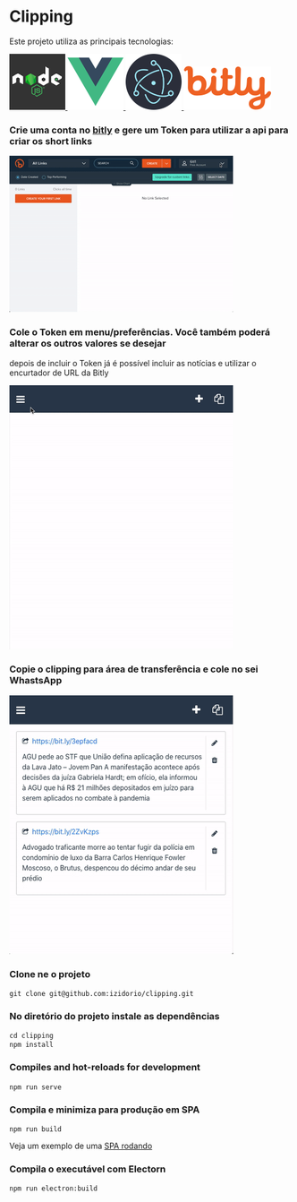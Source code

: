 # Clipping
Este projeto utiliza as principais tecnologias:

[ ![](./assets/node.png) ](https://nodejs.org/) [ ![](./assets/vue.png) ](https://vuejs.org/) [ ![](./assets/electron.png) ](https://www.electronjs.org/)  [ ![](./assets/bitly.png)](https://bitly.com/)

### Crie uma conta no [bitly](https://bitly.com/) e gere um Token para utilizar a api para criar os short links
![](./assets/bitly-token.gif)

### Cole o Token em **menu/preferências**. Você também poderá alterar os outros valores se desejar
depois de incluir o Token já é possível incluir as notícias e utilizar o encurtador de URL da Bitly

![](./assets/clipping-token.gif)

### Copie o clipping para área de transferência e cole no sei WhastsApp
![](./assets/clipping-copy.gif)

### Clone ne o projeto 
```
git clone git@github.com:izidorio/clipping.git
```
### No diretório do projeto instale as dependências
```
cd clipping
npm install
```

### Compiles and hot-reloads for development
```
npm run serve
```

### Compila e minimiza para produção em SPA
```
npm run build
```
Veja um exemplo de uma [SPA rodando](https://clipping.bentoweb.com.br/)

### Compila o executável com Electorn
```
npm run electron:build
```





